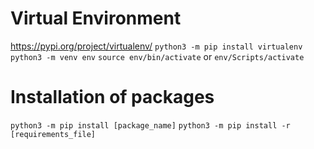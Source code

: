 # Virtual Environment
https://pypi.org/project/virtualenv/
`python3 -m pip install virtualenv`
`python3 -m venv env`
`source env/bin/activate` or `env/Scripts/activate`

# Installation of packages
`python3 -m pip install [package_name]`
`python3 -m pip install -r [requirements_file]`